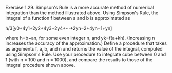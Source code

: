Exercise 1.29. Simpson's Rule is a more accurate method of numerical integration than the method illustrated above. Using Simpson's Rule, the integral of a function f between a and b is approximated as

h/3[y0+4y1+2y2+4y3+2y4+⋯+2yn−2+4yn−1+yn]

where h=b−an, for some even integer n, and yk=f(a+kh). (Increasing n increases the accuracy of the approximation.) Define a procedure that takes as arguments f, a, b, and n and returns the value of the integral, computed using Simpson's Rule. Use your procedure to integrate cube between 0 and 1 (with n = 100 and n = 1000), and compare the results to those of the integral procedure shown above.
